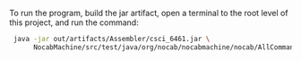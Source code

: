 To run the program, build the jar artifact, open a terminal to the root level of this project, and run the command:

```bash
 java -jar out/artifacts/Assembler/csci_6461.jar \
      NocabMachine/src/test/java/org/nocab/nocabmachine/nocab/AllCommands.txt 
```